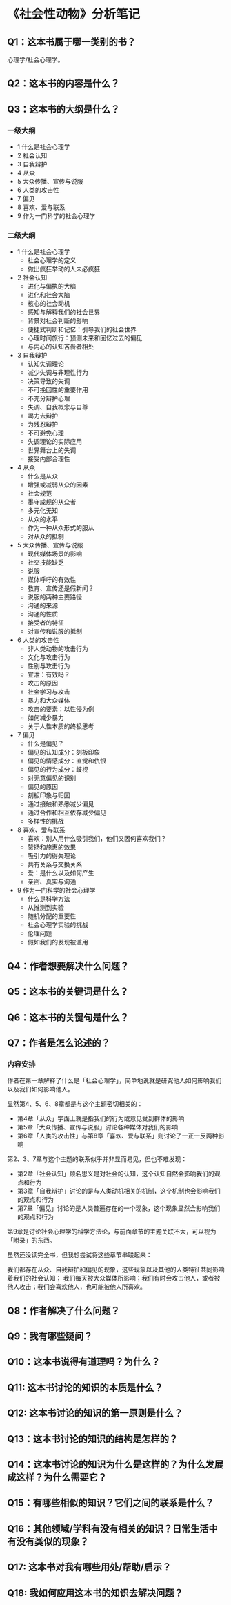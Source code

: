 # 《社会性动物》分析笔记

## Q1：这本书属于哪一类别的书？

心理学/社会心理学。

## Q2：这本书的内容是什么？

## Q3：这本书的大纲是什么？

### 一级大纲

- 1 什么是社会心理学
- 2 社会认知
- 3 自我辩护
- 4 从众
- 5 大众传播、宣传与说服
- 6 人类的攻击性
- 7 偏见
- 8 喜欢、爱与联系
- 9 作为一门科学的社会心理学

### 二级大纲

- 1 什么是社会心理学
  - 社会心理学的定义
  - 做出疯狂举动的人未必疯狂
- 2 社会认知
  - 进化与偏执的大脑
  - 进化和社会大脑
  - 核心的社会动机
  - 感知与解释我们的社会世界
  - 背景对社会判断的影响
  - 便捷式判断和记忆：引导我们的社会世界
  - 心理时间旅行：预测未来和回忆过去的偏见
  - 与内心的认知吝啬者相处
- 3 自我辩护
  - 认知失调理论
  - 减少失调与非理性行为
  - 决策导致的失调
  - 不可挽回性的重要作用
  - 不充分辩护心理
  - 失调、自我概念与自尊
  - 竭力去辩护
  - 为残忍辩护
  - 不可避免心理
  - 失调理论的实际应用
  - 世界舞台上的失调
  - 接受内部合理性
- 4 从众
  - 什么是从众
  - 增强或减弱从众的因素
  - 社会规范
  - 墨守成规的从众者
  - 多元化无知
  - 从众的水平
  - 作为一种从众形式的服从
  - 对从众的抵制
- 5 大众传播、宣传与说服
  - 现代媒体场景的影响
  - 社交技能缺乏
  - 说服
  - 媒体呼吁的有效性
  - 教育、宣传还是假新闻？
  - 说服的两种主要路径
  - 沟通的来源
  - 沟通的性质
  - 接受者的特征
  - 对宣传和说服的抵制
- 6 人类的攻击性
  - 非人类动物的攻击行为
  - 文化与攻击行为
  - 性别与攻击行为
  - 宣泄：有效吗？
  - 攻击的原因
  - 社会学习与攻击
  - 暴力和大众媒体
  - 攻击的要素：以性侵为例
  - 如何减少暴力
  - 关于人性本质的终极思考
- 7 偏见
  - 什么是偏见？
  - 偏见的认知成分：刻板印象
  - 偏见的情感成分：直觉和仇恨
  - 偏见的行为成分：歧视
  - 对无意偏见的识别
  - 偏见的原因
  - 刻板印象与归因
  - 通过接触和熟悉减少偏见
  - 通过合作和相互依存减少偏见
  - 多样性的挑战
- 8 喜欢、爱与联系
  - 喜欢：别人用什么吸引我们，他们又因何喜欢我们？
  - 赞扬和施惠的效果
  - 吸引力的得失理论
  - 共有关系与交换关系
  - 爱：是什么以及如何产生
  - 亲密、真实与沟通
- 9 作为一门科学的社会心理学
  - 什么是科学方法
  - 从推测到实验
  - 随机分配的重要性
  - 社会心理学实验的挑战
  - 伦理问题
  - 假如我们的发现被滥用

## Q4：作者想要解决什么问题？

## Q5：这本书的关键词是什么？

## Q6：这本书的关键句是什么？

## Q7：作者是怎么论述的？

### 内容安排

作者在第一章解释了什么是「社会心理学」，简单地说就是研究他人如何影响我们以及我们如何影响他人。

显然第4、5、6、8章都是与这个主题密切相关的：

- 第4章「从众」字面上就是指我们的行为或意见受到群体的影响
- 第5章「大众传播、宣传与说服」讨论各种媒体对我们的影响
- 第6章「人类的攻击性」与第8章「喜欢、爱与联系」则讨论了一正一反两种影响

第2、3、7章与这个主题的联系似乎并非显而易见，但也不难发现：

- 第2章「社会认知」顾名思义是对社会的认知，这个认知自然会影响我们的观点和行为
- 第3章「自我辩护」讨论的是与人类动机相关的机制，这个机制也会影响我们的观点和行为
- 第7章「偏见」讨论的是人类普遍存在的一个现象，这个现象显然会影响我们的观点和行为

第9章是讨论社会心理学的科学方法论，与前面章节的主题关联不大，可以视为「附录」的东西。

虽然还没读完全书，但我想尝试将这些章节串联起来：

我们都存在从众、自我辩护和偏见的现象，这些现象以及其他的人类特征共同影响着我们的社会认知；
我们每天被大众媒体所影响；我们有时会攻击他人，或者被他人攻击；我们会喜欢他人，也可能被他人所喜欢。

## Q8：作者解决了什么问题？

## Q9：我有哪些疑问？

## Q10：这本书说得有道理吗？为什么？

## Q11: 这本书讨论的知识的本质是什么？

## Q12: 这本书讨论的知识的第一原则是什么？

## Q13：这本书讨论的知识的结构是怎样的？

## Q14：这本书讨论的知识为什么是这样的？为什么发展成这样？为什么需要它？

## Q15：有哪些相似的知识？它们之间的联系是什么？

## Q16：其他领域/学科有没有相关的知识？日常生活中有没有类似的现象？

## Q17: 这本书对我有哪些用处/帮助/启示？

## Q18: 我如何应用这本书的知识去解决问题？
